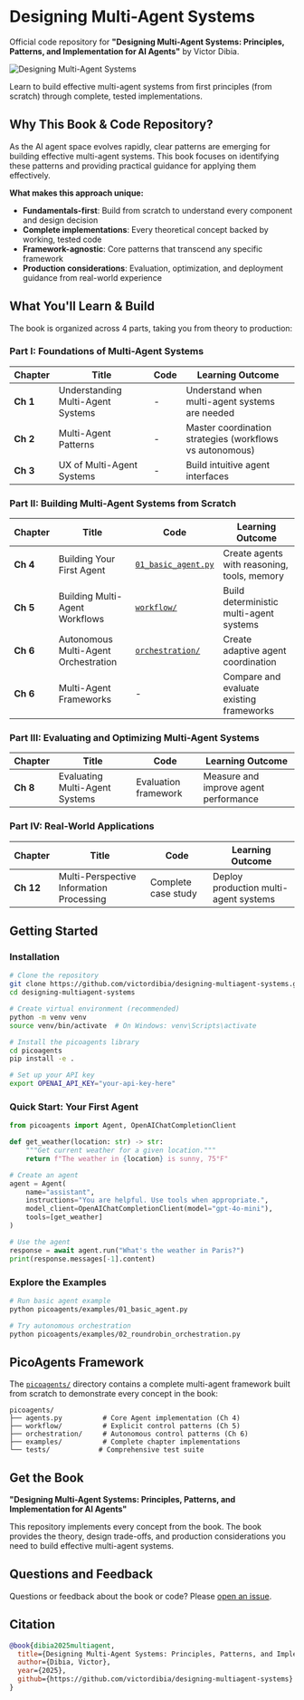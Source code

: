 # Designing Multi-Agent Systems

Official code repository for **"Designing Multi-Agent Systems: Principles, Patterns, and Implementation for AI Agents"** by Victor Dibia.

![Designing Multi-Agent Systems](../../../images/bookcover.png)

Learn to build effective multi-agent systems from first principles (from scratch) through complete, tested implementations.

## Why This Book & Code Repository?

As the AI agent space evolves rapidly, clear patterns are emerging for building effective multi-agent systems. This book focuses on identifying these patterns and providing practical guidance for applying them effectively.

**What makes this approach unique:**

- **Fundamentals-first**: Build from scratch to understand every component and design decision
- **Complete implementations**: Every theoretical concept backed by working, tested code
- **Framework-agnostic**: Core patterns that transcend any specific framework
- **Production considerations**: Evaluation, optimization, and deployment guidance from real-world experience

## What You'll Learn & Build

The book is organized across 4 parts, taking you from theory to production:

### Part I: Foundations of Multi-Agent Systems

| Chapter | Title | Code | Learning Outcome |
|---------|-------|------|------------------|
| **Ch 1** | Understanding Multi-Agent Systems | - | Understand when multi-agent systems are needed |
| **Ch 2** | Multi-Agent Patterns | - | Master coordination strategies (workflows vs autonomous) |
| **Ch 3** | UX of Multi-Agent Systems | - | Build intuitive agent interfaces |

### Part II: Building Multi-Agent Systems from Scratch

| Chapter | Title | Code | Learning Outcome |
|---------|-------|------|------------------|
| **Ch 4** | Building Your First Agent | [`01_basic_agent.py`](picoagents/examples/01_basic_agent.py) | Create agents with reasoning, tools, memory |
| **Ch 5** | Building Multi-Agent Workflows | [`workflow/`](picoagents/workflow/) | Build deterministic multi-agent systems |
| **Ch 6** | Autonomous Multi-Agent Orchestration | [`orchestration/`](picoagents/orchestration/) | Create adaptive agent coordination |
| **Ch 6** | Multi-Agent Frameworks | - | Compare and evaluate existing frameworks |

### Part III: Evaluating and Optimizing Multi-Agent Systems  

| Chapter | Title | Code | Learning Outcome |
|---------|-------|------|------------------|
| **Ch 8** | Evaluating Multi-Agent Systems | Evaluation framework | Measure and improve agent performance |

### Part IV: Real-World Applications

| Chapter | Title | Code | Learning Outcome |
|---------|-------|------|------------------|
| **Ch 12** | Multi-Perspective Information Processing | Complete case study | Deploy production multi-agent systems |

## Getting Started

### Installation

```bash
# Clone the repository
git clone https://github.com/victordibia/designing-multiagent-systems.git
cd designing-multiagent-systems

# Create virtual environment (recommended)
python -m venv venv
source venv/bin/activate  # On Windows: venv\Scripts\activate

# Install the picoagents library
cd picoagents
pip install -e .

# Set up your API key
export OPENAI_API_KEY="your-api-key-here"
```

### Quick Start: Your First Agent

```python
from picoagents import Agent, OpenAIChatCompletionClient

def get_weather(location: str) -> str:
    """Get current weather for a given location."""
    return f"The weather in {location} is sunny, 75°F"

# Create an agent
agent = Agent(
    name="assistant",
    instructions="You are helpful. Use tools when appropriate.",
    model_client=OpenAIChatCompletionClient(model="gpt-4o-mini"),
    tools=[get_weather]
)

# Use the agent
response = await agent.run("What's the weather in Paris?")
print(response.messages[-1].content)
```

### Explore the Examples

```bash
# Run basic agent example
python picoagents/examples/01_basic_agent.py

# Try autonomous orchestration
python picoagents/examples/02_roundrobin_orchestration.py
```

## PicoAgents Framework

The [`picoagents/`](picoagents/) directory contains a complete multi-agent framework built from scratch to demonstrate every concept in the book:

```
picoagents/
├── agents.py          # Core Agent implementation (Ch 4)
├── workflow/          # Explicit control patterns (Ch 5)
├── orchestration/     # Autonomous control patterns (Ch 6)
├── examples/          # Complete chapter implementations
└── tests/            # Comprehensive test suite
```

## Get the Book

**"Designing Multi-Agent Systems: Principles, Patterns, and Implementation for AI Agents"**

This repository implements every concept from the book. The book provides the theory, design trade-offs, and production considerations you need to build effective multi-agent systems.

## Questions and Feedback

Questions or feedback about the book or code? Please [open an issue](https://github.com/victordibia/designing-multiagent-systems/issues).

## Citation

```bibtex
@book{dibia2025multiagent,
  title={Designing Multi-Agent Systems: Principles, Patterns, and Implementation for AI Agents},
  author={Dibia, Victor},
  year={2025},
  github={https://github.com/victordibia/designing-multiagent-systems}
}
```

